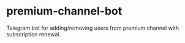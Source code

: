 # premium-channel-bot
Telegram bot for adding/removing users from premium channel with subscription renewal.
